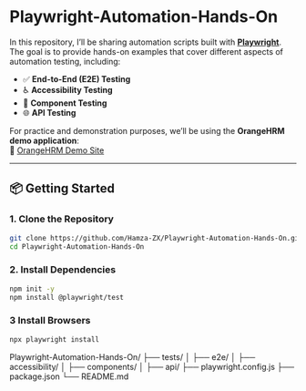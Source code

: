 # Playwright-Automation-Hands-On

In this repository, I’ll be sharing automation scripts built with **[Playwright](https://playwright.dev/)**.  
The goal is to provide hands-on examples that cover different aspects of automation testing, including:  

- ✅ **End-to-End (E2E) Testing**  
- ♿ **Accessibility Testing**  
- 🧩 **Component Testing**  
- 🌐 **API Testing**  

For practice and demonstration purposes, we’ll be using the **OrangeHRM demo application**:  
🔗 [OrangeHRM Demo Site](https://opensource-demo.orangehrmlive.com/web/index.php/auth/login)

---

## 📦 Getting Started

### 1. Clone the Repository
```bash
git clone https://github.com/Hamza-ZX/Playwright-Automation-Hands-On.git
cd Playwright-Automation-Hands-On
```

### 2. Install Dependencies
```bash
npm init -y
npm install @playwright/test
```

### 3 Install Browsers
```bash
npx playwright install
```
Playwright-Automation-Hands-On/
├── tests/
│ ├── e2e/
│ ├── accessibility/
│ ├── components/
│ ├── api/
├── playwright.config.js
├── package.json
└── README.md


